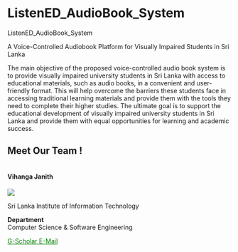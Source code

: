 # ListenED_AudioBook_System
ListenED_AudioBook_System

A Voice-Controlled Audiobook Platform for Visually Impaired Students in Sri Lanka

The main objective of the proposed voice-controlled audio book system is to provide visually impaired
university students in Sri Lanka with access to educational materials, such as audio books, in a
convenient and user-friendly format. This will help overcome the barriers these students face in
accessing traditional learning materials and provide them with the tools they need to complete their
higher studies. The ultimate goal is to support the educational development of visually impaired
university students in Sri Lanka and provide them with equal opportunities for learning and
academic success.

<section className='mt-5 meetteam' id='aboutus'>
            <h1 >Meet Our Team !</h1>
            <div className="container mt-5">
                <div className="row mt-5">
                        <div className="col-xs-12 col-sm-3">
                            <div className="card d-flex flex-column h-100">
                                <a className="img-card">
                                    <img src='https://media.licdn.com/dms/image/C4D03AQHTlOHM8NKOaw/profile-displayphoto-shrink_400_400/0/1614565198876?e=1699488000&v=beta&t=_ow3QZsJOl6Y8jgXsh2pMQ4jR0hI-XbsWUeHyHNolsc' alt='' />
                                </a>
                                <div className="card-content">
                                    <h4 className="card-title mb-3"> Vihanga Janith</h4>
                                    <img className='mb-2' src='https://img.shields.io/badge/-Group Leader-807e7e' />
                                    <p style="font-size: 14px">
                                        Sri Lanka Institute of Information Technology
                                    </p>
                                    <p style="font-size: 14px">
                                        <span style='font-weight: 700 '>Department</span>
                                        <br />
                                        Computer Science & Software Engineering
                                    </p>
                                </div>
                                <div className="card-read-more">
                                    <a href="/" style='font-size: 14px; color: green ' className="btn btn-link btn-block ms-2">
                                        <i className="fab fa-google me-1"></i> G-Scholar
                                    </a>
                                    <a href="/" style='font-size: 14px; color: green ' className="btn btn-link btn-block">
                                        <i className="fas fa-envelope-open-text me-1"></i> E-Mail
                                    </a>
                                </div>
                            </div>
                        </div>
                </div>
            </div>
</section>
